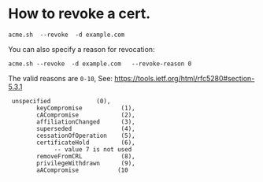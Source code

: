 # How to revoke a cert.


```
acme.sh  --revoke  -d example.com
```

You can also specify a reason for revocation:

```
acme.sh --revoke  -d example.com   --revoke-reason 0
```

The valid reasons are `0-10`,
See:
https://tools.ietf.org/html/rfc5280#section-5.3.1

```
 unspecified             (0),
        keyCompromise           (1),
        cACompromise            (2),
        affiliationChanged      (3),
        superseded              (4),
        cessationOfOperation    (5),
        certificateHold         (6),
             -- value 7 is not used
        removeFromCRL           (8),
        privilegeWithdrawn      (9),
        aACompromise           (10
```
